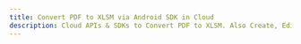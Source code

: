 ---title: Convert PDF to XLSM via Android SDK in Clouddescription: Cloud APIs & SDKs to Convert PDF to XLSM. Also Create, Edit & Render Microsoft Word & OpenOffice documents in the Cloud.---